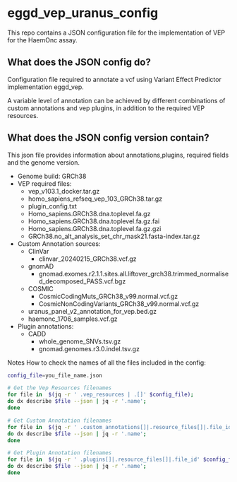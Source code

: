 # eggd_vep_uranus_config

This repo contains a JSON configuration file for the implementation of VEP for the HaemOnc assay.

## What does the JSON config do?
Configuration file required to annotate a vcf using Variant Effect Predictor implementation eggd_vep.

A variable level of annotation can be achieved by different combinations of custom annotations and vep plugins, in addition to the required VEP resources.

## What does the JSON config version contain?
This json file provides information about annotations,plugins, required fields and the genome version.

* Genome build: GRCh38
* VEP required files:
    * vep_v103.1_docker.tar.gz
    * homo_sapiens_refseq_vep_103_GRCh38.tar.gz
    * plugin_config.txt
    * Homo_sapiens.GRCh38.dna.toplevel.fa.gz
    * Homo_sapiens.GRCh38.dna.toplevel.fa.gz.fai
    * Homo_sapiens.GRCh38.dna.toplevel.fa.gz.gzi
    * GRCh38.no_alt_analysis_set_chr_mask21.fasta-index.tar.gz
* Custom Annotation sources:
    * ClinVar
        * clinvar_20240215_GRCh38.vcf.gz
    * gnomAD
        *   gnomad.exomes.r2.1.1.sites.all.liftover_grch38.trimmed_normalised_decomposed_PASS.vcf.bgz
    * COSMIC
        * CosmicCodingMuts_GRCh38_v99.normal.vcf.gz
        * CosmicNonCodingVariants_GRCh38_v99.normal.vcf.gz
    * uranus_panel_v2_annotation_for_vep.bed.gz
    * haemonc_1706_samples.vcf.gz
* Plugin annotations:
    * CADD
        * whole_genome_SNVs.tsv.gz
        * gnomad.genomes.r3.0.indel.tsv.gz

Notes
How to check the names of all the files included in the config:

```bash
config_file=you_file_name.json

# Get the Vep Resources filenames
for file in  $(jq -r ' .vep_resources | .[]' $config_file);
do dx describe $file --json | jq -r '.name';
done

# Get Custom Annotation filenames
for file in  $(jq -r ' .custom_annotations[]|.resource_files[]|.file_id' $config_file);
do dx describe $file --json | jq -r '.name';
done

# Get Plugin Annotation filenames
for file in  $(jq -r ' .plugins[]|.resource_files[]|.file_id' $config_file);
do dx describe $file --json | jq -r '.name';
done
```